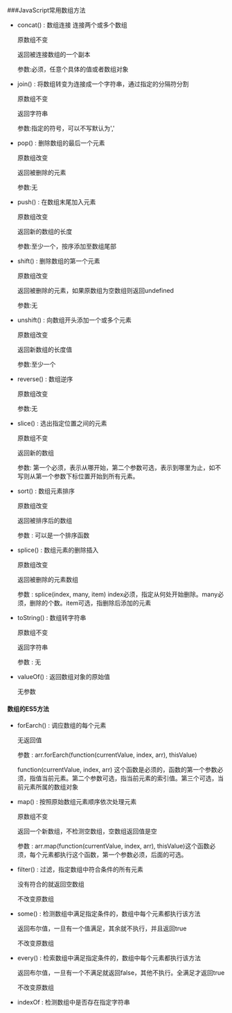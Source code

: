 ###JavaScript常用数组方法



* concat() : 数组连接 连接两个或多个数组

  原数组不变

  返回被连接数组的一个副本

  参数:必须，任意个具体的值或者数组对象

* join() : 将数组转变为连接成一个字符串，通过指定的分隔符分割

  原数组不变

  返回字符串

  参数:指定的符号，可以不写默认为','

* pop() : 删除数组的最后一个元素

  原数组改变

  返回被删除的元素

  参数:无

* push() : 在数组末尾加入元素

  原数组改变

  返回新的数组的长度

  参数:至少一个，按序添加至数组尾部

* shift() : 删除数组的第一个元素

  原数组改变

  返回被删除的元素，如果原数组为空数组则返回undefined

  参数:无

* unshift() : 向数组开头添加一个或多个元素

  原数组改变

  返回新数组的长度值

  参数:至少一个

* reverse() : 数组逆序

  原数组改变

  参数:无

* slice() : 选出指定位置之间的元素

  原数组不变

  返回新的数组

  参数: 第一个必须，表示从哪开始，第二个参数可选，表示到哪里为止，如不写则从第一个参数下标位置开始到所有元素。

* sort() : 数组元素排序

  原数组改变

  返回被排序后的数组

  参数 : 可以是一个排序函数

* splice() : 数组元素的删除插入

  原数组改变

  返回被删除的元素数组

  参数 : splice(index, many, item) index必须，指定从何处开始删除。many必须，删除的个数。item可选，指删除后添加的元素

* toString() : 数组转字符串

  原数组不变

  返回字符串

  参数 : 无

* valueOf() : 返回数组对象的原始值

  无参数

#### 数组的ES5方法



* forEarch() : 调应数组的每个元素

  无返回值

  参数 : arr.forEarch(function(currentValue, index, arr), thisValue)

  function(currentValue, index, arr) 这个函数是必须的，函数的第一个参数必须，指值当前元素。第二个参数可选，指当前元素的索引值。第三个可选，当前元素所属的数组对象

* map() : 按照原始数组元素顺序依次处理元素

  原数组不变

  返回一个新数组，不检测空数组，空数组返回值是空

  参数 : arr.map(function(currentValue, index, arr), thisValue)这个函数必须，每个元素都执行这个函数，第一个参数必须，后面的可选。

* filter() : 过滤，指定数组中符合条件的所有元素

  没有符合的就返回空数组

  不改变原数组

* some() : 检测数组中满足指定条件的，数组中每个元素都执行该方法

  返回布尔值，一旦有一个值满足，其余就不执行，并且返回true

  不改变原数组

* every() : 检索数组中满足指定条件的，数组中每个元素都执行该方法

  返回布尔值，一旦有一个不满足就返回false，其他不执行。全满足才返回true

  不改变原数组

* indexOf : 检测数组中是否存在指定字符串

  ​



